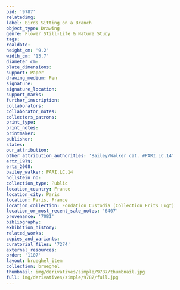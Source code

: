 ```yaml
---
pid: '9787'
relatedimg: 
label: Birds Sitting on a Branch
object_type: Drawing
genre: Flower Still-Life & Nature Study
tags: 
realdate: 
height_cm: '9.2'
width_cm: '13.7'
diameter_cm: 
plate_dimensions: 
support: Paper
drawing_medium: Pen
signature: 
signature_location: 
support_marks: 
further_inscription: 
collaborators: 
collaborator_notes: 
collectors_patrons: 
print_type: 
print_notes: 
printmaker: 
publisher: 
states: 
our_attribution: 
other_attribution_authorities: 'Bailey/Walker cat. #PARI.LC.14'
ertz_1979: 
ertz_2008: 
bailey_walker: PARI.LC.14
hollstein_no: 
collection_type: Public
location_country: France
location_city: Paris
location: Paris, France
location_collection: Fondation Custodia (Collection Frits Lugt)
location_or_most_recent_sale_notes: '6407'
provenance: '7081'
bibliography: 
exhibition_history: 
related_works: 
copies_and_variants: 
curatorial_files: '7274'
external_resources: 
order: '1107'
layout: brueghel_item
collection: brueghel
thumbnail: img/derivatives/simple/9787/thumbnail.jpg
full: img/derivatives/simple/9787/full.jpg
---
```

